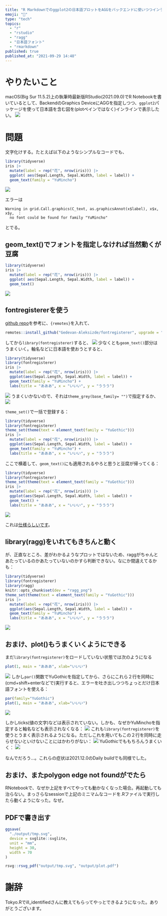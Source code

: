 ```yaml
---
title: "R Markdownでのggplot2の日本語プロットをAGGをバックエンドに使いつつインライン表示する"
emoji: "📖"
type: "tech"
topics:
  - "r"
  - "rstudio"
  - "ragg"
  - "日本語フォント"
  - "rmarkdown"
published: true
published_at: "2021-09-29 14:48"
---
```


# やりたいこと

macOS(Big Sur 11.5.2)上の執筆時最新版RStudio(2021.09.0)でR Notebookを書いているとして、BackendのGraphics DeviceにAGGを指定しつつ、`ggplot2`パッケージを使って日本語を含む図を(plotペインではなく)インラインで表示したい。
![](https://storage.googleapis.com/zenn-user-upload/45885d95135a9f14b895b9b8.png)

# 問題

文字化けする。たとえば以下のようなシンプルなコードでも、

```r
library(tidyverse)
iris |> 
  mutate(label = rep("花", nrow(iris))) |> 
  ggplot( aes(Sepal.Length, Sepal.Width, label = label)) +
  geom_text(family = "YuMincho") 
```
![](https://storage.googleapis.com/zenn-user-upload/031fffc016ac4cd118888684.png)

エラーは

```
Warning in grid.Call.graphics(C_text, as.graphicsAnnot(x$label), x$x, x$y,  :
  no font could be found for family "YuMincho"
```

とでる。

## geom_text()でフォントを指定しなければ当然動くが豆腐

```r
library(tidyverse)
iris |> 
  mutate(label = rep("花", nrow(iris))) |> 
  ggplot( aes(Sepal.Length, Sepal.Width, label = label)) +
  geom_text() 
```

![](https://storage.googleapis.com/zenn-user-upload/bdd8362d00b7f9537d6253b7.png)

## fontregistererを使う

[github repo](https://github.com/Gedevan-Aleksizde/fontregisterer)を参考に、`{remotes}`を入れて、

```r
remotes::install_github("Gedevan-Aleksizde/fontregisterer", upgrade = "never")
```

してから`library(fontregisterer)`すると、
![](https://storage.googleapis.com/zenn-user-upload/8d18550aaa9bed6334a07f54.png)
少なくとも`geom_text()`部分はうまくいく。軸名などに日本語を使おうとすると、

```r
library(tidyverse)
library(fontregisterer)
iris |> 
  mutate(label = rep("花", nrow(iris))) |> 
  ggplot(aes(Sepal.Length, Sepal.Width, label = label)) +
  geom_text(family = "YuMincho") +
  labs(title = "あああ", x = "いいい", y = "ううう")
```
![](https://storage.googleapis.com/zenn-user-upload/eeea4d644c0886f91ae3c6c2.png)
うまくいかないので、それは`theme_grey(base_family= "")`で指定するか、
![](https://storage.googleapis.com/zenn-user-upload/3efe0c5fec4a55a1fb998d18.png)

`theme_set()`で一括で登録する：

```r
library(tidyverse)
library(fontregisterer)
theme_set(theme(text = element_text(family = "YuGothic")))
iris |> 
  mutate(label = rep("花", nrow(iris))) |> 
  ggplot(aes(Sepal.Length, Sepal.Width, label = label)) +
  geom_text(family = "YuMincho") +
  labs(title = "あああ", x = "いいい", y = "ううう")
```
ここで横着して、`geom_text()`にも適用されるやろと思うと豆腐が帰ってくる：
```r
library(tidyverse)
library(fontregisterer)
theme_set(theme(text = element_text(family = "YuGothic")))
iris |> 
  mutate(label = rep("花", nrow(iris))) |> 
  ggplot(aes(Sepal.Length, Sepal.Width, label = label)) +
  geom_text() +
  labs(title = "あああ", x = "いいい", y = "ううう")
```
![](https://storage.googleapis.com/zenn-user-upload/15aa37f368fc83b0200d3b97.png)

これは[仕様らしいです](https://github.com/tidyverse/ggplot2/issues/1859)。

## library(ragg)をいれてもきちんと動く

が、正直なところ、差がわかるようなプロットではないため、raggがちゃんとあたっているのかあたっていないのかすら判断できない。なにか間違えてるかも：
```r
library(tidyverse)
library(fontregisterer)
library(ragg)
knitr::opts_chunk$set(dev = "ragg_png")
theme_set(theme(text = element_text(family = "YuGothic")))
iris |> 
  mutate(label = rep("花", nrow(iris))) |> 
  ggplot(aes(Sepal.Length, Sepal.Width, label = label)) +
  geom_text(family = "YuMincho") +
  labs(title = "あああ", x = "いいい", y = "ううう")
```

![](https://storage.googleapis.com/zenn-user-upload/50769aed7d5fa7c06917883f.png)

## おまけ、plot()もうまくいくようにできる

まだ`library(fontregisterer)`をロードしていない状態では次のようになる
```r
plot(1, main = "あああ", xlab="いいい")
```
![](https://storage.googleapis.com/zenn-user-upload/ce63cf5ea45c1e011d24a7d3.png)
しかし`par()`関数でYuGothicを指定してから、さらにこれら２行を同時に(cmd+shift+enterなどで)実行すると、エラーを吐き出しつつちょっとだけ日本語フォントを使える：

```r
par(family="YuGothic")
plot(1, main = "あああ", xlab="いいい")
```

![](https://storage.googleapis.com/zenn-user-upload/20e68b60981db7e930c790db.png)

しかしticks(値の文字)などは表示されていない。しかも、なぜかYuMinchoを指定すると軸名なども表示されなくなる：
![](https://storage.googleapis.com/zenn-user-upload/e8a30658bd3cb6d651f517c7.png)
これも`library(fontregisterer)`を使うとうまく表示されるようになる。ただしこれを用いてもこの２行を同時に走らせないといけないことにはかわりがない：
![](https://storage.googleapis.com/zenn-user-upload/beaccb271119944b2a771f88.png)
YuGothicでももちろんうまくいく：
![](https://storage.googleapis.com/zenn-user-upload/746902a7352efd5b5a1d5f23.png)

なんでだろう…。これらの症状は2021.12.0のDaily buildでも同様でした。

## おまけ、またpolygon edge not foundがでたら
RNotebookで、なぜか上記をすべてやっても動かなくなった場合。再起動しても治らない。まっさらなsessionで上記のミニマムなコードを.Rファイルで実行したら動くようになった。なぜ。

## PDFで書き出す

```r
ggsave(
  "./output/tmp.svg", 
  device = svglite::svglite, 
  unit = "mm",
  height = 30, 
  width = 70
)

rsvg::rsvg_pdf("output/tmp.svg", "output/plot.pdf")
```
# 謝辞

Tokyo.Rでill_identifiedさんに教えてもらってやっとできるようになった。ありがとうございます。
